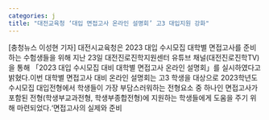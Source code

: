 ```yaml
---
categories: j
title: "대전교육청 ‘대입 면접고사 온라인 설명회’ 고3 대입지원 강화"
---
```

[충청뉴스 이성현 기자] 대전시교육청은 2023 대입 수시모집 대학별 면접고사를 준비하는 수험생들을 위해 지난 23일 대전진로진학지원센터 유튜브 채널(대전진로진학TV)을 통해 「2023 대입 수시모집 대비 대학별 면접고사 온라인 설명회」를 실시하였다고 밝혔다.이번 대학별 면접고사 대비 온라인 설명회는 고3 학생을 대상으로 2023학년도 수시모집 대입전형에서 학생들이 가장 부담스러워하는 전형요소 중 하나인 면접고사가 포함된 전형(학생부교과전형, 학생부종합전형)에 지원하는 학생들에게 도움을 주기 위해 마련되었다.‘면접고사의 실제와 준비